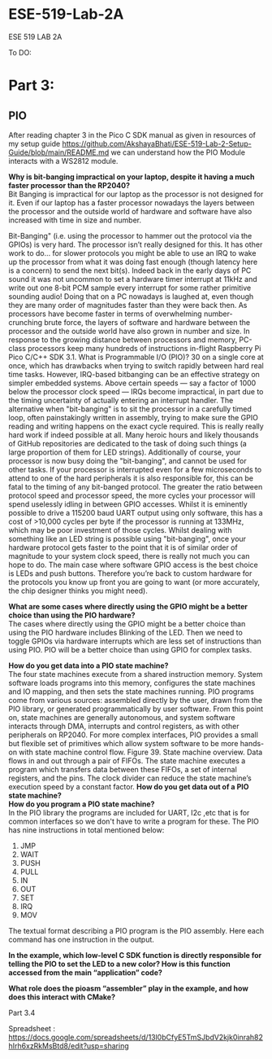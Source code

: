 # ESE-519-Lab-2A
ESE 519 LAB 2A


To DO: 

# Part 3: #

## PIO ##
 
 After reading chapter 3 in the Pico C SDK manual as given in resources of my setup guide https://github.com/AkshayaBhati/ESE-519-Lab-2-Setup-Guide/blob/main/README.md
 we can understand how the PIO Module interacts with a WS2812 module. 
 
 **Why is bit-banging impractical on your laptop, despite it having a
much faster processor than the RP2040?** <br>
Bit Banging is impractical for our laptop as the processor is not designed for it. Even if our laptop has a faster processor nowadays the layers between the processor and the outside world of hardware and software have also increased with time in size and number.

Bit-Banging" (i.e. using the processor to hammer out the protocol via the GPIOs) is very hard. The processor isn’t really designed for this. It has other work to do… for slower protocols you might be able to use an IRQ to wake up the processor from what it was doing fast enough (though latency here is a concern) to send the next bit(s). Indeed back in the early days of PC sound it was not uncommon to set a hardware timer interrupt at 11kHz and write out one 8-bit PCM sample every interrupt for some rather primitive sounding audio! Doing that on a PC nowadays is laughed at, even though they are many order of magnitudes faster than they were back then. As processors have become faster in terms of overwhelming number-crunching brute force, the layers of software and hardware between the processor and the outside world have also grown in number and size. In response to the growing distance between processors and memory, PC-class processors keep many hundreds of instructions in-flight Raspberry Pi Pico C/C++ SDK 3.1. What is Programmable I/O (PIO)? 30 on a single core at once, which has drawbacks when trying to switch rapidly between hard real time tasks. However, IRQ-based bitbanging can be an effective strategy on simpler embedded systems. Above certain speeds — say a factor of 1000 below the processor clock speed — IRQs become impractical, in part due to the timing uncertainty of actually entering an interrupt handler. The alternative when "bit-banging" is to sit the processor in a carefully timed loop, often painstakingly written in assembly, trying to make sure the GPIO reading and writing happens on the exact cycle required. This is really really hard work if indeed possible at all. Many heroic hours and likely thousands of GitHub repositories are dedicated to the task of doing such things (a large proportion of them for LED strings). Additionally of course, your processor is now busy doing the "bit-banging", and cannot be used for other tasks. If your processor is interrupted even for a few microseconds to attend to one of the hard peripherals it is also responsible for, this can be fatal to the timing of any bit-banged protocol. The greater the ratio between protocol speed and processor speed, the more cycles your processor will spend uselessly idling in between GPIO accesses. Whilst it is eminently possible to drive a 115200 baud UART output using only software, this has a cost of >10,000 cycles per byte if the processor is running at 133MHz, which may be poor investment of those cycles. Whilst dealing with something like an LED string is possible using "bit-banging", once your hardware protocol gets faster to the point that it is of similar order of magnitude to your system clock speed, there is really not much you can hope to do. The main case where software GPIO access is the best choice is LEDs and push buttons. Therefore you’re back to custom hardware for the protocols you know up front you are going to want (or more accurately, the chip designer thinks you might need).


**What are some cases where directly using the GPIO might be a
better choice than using the PIO hardware?** <br>
The cases where directly using the GPIO might be a better choice than using the PIO hardware includes Blinking of the LED. Then we need to toggle GPIOs via hardware interrupts which are less set of instructions than using PIO. PIO will be a better choice than using GPIO for complex tasks.

**How do you get data into a PIO state machine?** <br>
The four state machines execute from a shared instruction memory. System software loads programs into this memory, configures the state machines and IO mapping, and then sets the state machines running. PIO programs come from various sources: assembled directly by the user, drawn from the PIO library, or generated programmatically by user software. From this point on, state machines are generally autonomous, and system software interacts through DMA, interrupts and control registers, as with other peripherals on RP2040. For more complex interfaces, PIO provides a small but flexible set of primitives which allow system software to be more hands-on with state machine control flow. Figure 39. State machine overview. Data flows in and out through a pair of FIFOs. The state machine executes a program which transfers data between these FIFOs, a set of internal registers, and the pins. The clock divider can reduce the state machine’s execution speed by a constant factor.
**How do you get data out of a PIO state machine?** <br>
**How do you program a PIO state machine?** <br>
In the PIO library the programs are included for UART, I2c ,etc that is for common interfaces so we don't have to write a program for these. The PIO has nine instructions in total mentioned below:
1.	JMP
2.	WAIT
3.	PUSH
4.	PULL
5.	IN
6.	OUT
7.	SET
8.	IRQ
9.	MOV

The textual format describing a PIO program is the PIO assembly. Here each command has one instruction in the output. 

**In the example, which low-level C SDK function is directly
responsible for telling the PIO to set the LED to a new color? How
is this function accessed from the main “application” code?** <br>


**What role does the pioasm “assembler” play in the example, and
how does this interact with CMake?** <br>


Part 3.4 

Spreadsheet :
https://docs.google.com/spreadsheets/d/13l0bCfyE5TmSJbdV2kjk0inrah82hIrh6xzRkMsBtd8/edit?usp=sharing
